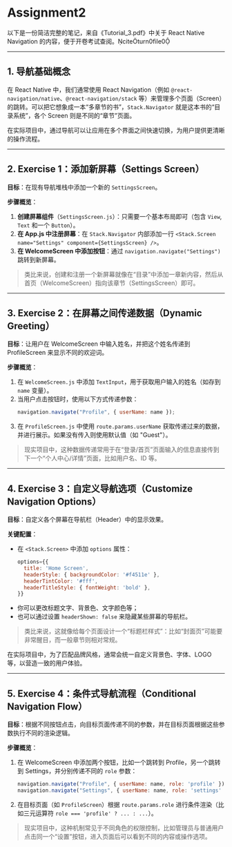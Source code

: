 # Assignment2

以下是一份简洁完整的笔记，来自《Tutorial_3.pdf》中关于 React Native Navigation 的内容，便于开卷考试查阅。citeturn0file0

---

## 1. 导航基础概念
在 React Native 中，我们通常使用 React Navigation（例如 `@react-navigation/native`、`@react-navigation/stack` 等）来管理多个页面（Screen）的跳转。可以把它想象成一本“多章节的书”，`Stack.Navigator` 就是这本书的“目录系统”，各个 Screen 则是不同的“章节”页面。

在实际项目中，通过导航可以让应用在多个界面之间快速切换，为用户提供更清晰的操作流程。

---

## 2. Exercise 1：添加新屏幕（Settings Screen）
**目标**：在现有导航堆栈中添加一个新的 `SettingsScreen`。

**步骤概览**：
1. **创建屏幕组件**（`SettingsScreen.js`）：只需要一个基本布局即可（包含 `View`, `Text` 和一个 `Button`）。
2. **在 App.js 中注册屏幕**：在 `Stack.Navigator` 内部添加一行 `<Stack.Screen name="Settings" component={SettingsScreen} />`。
3. **在 WelcomeScreen 中添加按钮**：通过 `navigation.navigate("Settings")` 跳转到新屏幕。

> 类比来说，创建和注册一个新屏幕就像在“目录”中添加一章新内容，然后从首页（WelcomeScreen）指向该章节（SettingsScreen）即可。

---

## 3. Exercise 2：在屏幕之间传递数据（Dynamic Greeting）
**目标**：让用户在 WelcomeScreen 中输入姓名，并把这个姓名传递到 ProfileScreen 来显示不同的欢迎词。

**步骤概览**：
1. 在 `WelcomeScreen.js` 中添加 `TextInput`，用于获取用户输入的姓名（如存到 `name` 变量）。
2. 当用户点击按钮时，使用以下方式传递参数：
   ```js
   navigation.navigate("Profile", { userName: name });
   ```
3. 在 `ProfileScreen.js` 中使用 `route.params.userName` 获取传递过来的数据，并进行展示。如果没有传入则使用默认值（如 "Guest"）。

> 现实项目中，这种数据传递常用于在“登录/首页”页面输入的信息直接传到下一个“个人中心/详情”页面，比如用户名、ID 等。

---

## 4. Exercise 3：自定义导航选项（Customize Navigation Options）
**目标**：自定义各个屏幕在导航栏（Header）中的显示效果。

**关键配置**：
- 在 `<Stack.Screen>` 中添加 `options` 属性：
  ```js
  options={{
    title: 'Home Screen',
    headerStyle: { backgroundColor: '#f4511e' },
    headerTintColor: '#fff',
    headerTitleStyle: { fontWeight: 'bold' },
  }}
  ```
- 你可以更改标题文字、背景色、文字颜色等；
- 也可以通过设置 `headerShown: false` 来隐藏某些屏幕的导航栏。

> 类比来说，这就像给每个页面设计一个“标题栏样式”：比如“封面页”可能要非常醒目，而一般章节则相对常规。

在实际项目中，为了匹配品牌风格，通常会统一自定义背景色、字体、LOGO 等，以营造一致的用户体验。

---

## 5. Exercise 4：条件式导航流程（Conditional Navigation Flow）
**目标**：根据不同按钮点击，向目标页面传递不同的参数，并在目标页面根据这些参数执行不同的渲染逻辑。

**步骤概览**：
1. 在 WelcomeScreen 中添加两个按钮，比如一个跳转到 Profile，另一个跳转到 Settings，并分别传递不同的 `role` 参数：
   ```js
   navigation.navigate("Profile", { userName: name, role: 'profile' });
   navigation.navigate("Settings", { userName: name, role: 'settings' });
   ```
2. 在目标页面（如 `ProfileScreen`）根据 `route.params.role` 进行条件渲染（比如三元运算符 `role === 'profile' ? ... : ...`）。

> 现实项目中，这种机制常见于不同角色的权限控制，比如管理员与普通用户点击同一个“设置”按钮，进入页面后可以看到不同的内容或操作选项。


